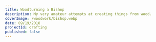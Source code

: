 ```yaml
---
title: Woodturning a Bishop
description: My very amateur attempts at creating things from wood.
coverImage: /woodwork/bishop.webp
date: 09/19/2018
projectId: crafting
published: false
---
```


